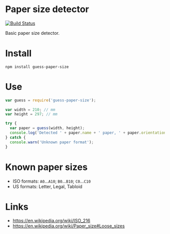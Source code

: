 # Paper size detector
[![Build Status](https://travis-ci.org/devsli/guess-paper-size.svg?branch=master)](https://travis-ci.org/devsli/guess-paper-size)

Basic paper size detector.

# Install

    npm install guess-paper-size
    
# Use

```javascript
var guess = require('guess-paper-size');
    
var width = 210; // mm
var height = 297; // mm

try {
  var paper = guess(width, height);
  console.log('Detected ' + paper.name + ' paper, ' + paper.orientation);
} catch {
  console.warn('Unknown paper format');
}
```

# Known paper sizes

* ISO formats: `A0`...`A10`; `B0`...`B10`; `C0`...`C10`
* US formats: Letter, Legal, Tabloid

# Links

* https://en.wikipedia.org/wiki/ISO_216
* https://en.wikipedia.org/wiki/Paper_size#Loose_sizes
